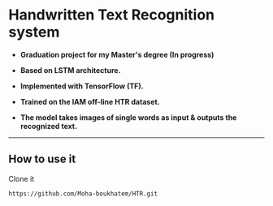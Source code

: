 # Handwritten Text Recognition system

* **Graduation project for my Master's degree (In progress)**


* **Based on LSTM architecture.**
* **Implemented with TensorFlow (TF).**
* **Trained on the IAM off-line HTR dataset.**
* **The model takes images of single words as input & outputs the recognized text.**
----

## **How to use it**
Clone it 

```
https://github.com/Moha-boukhatem/HTR.git
```
